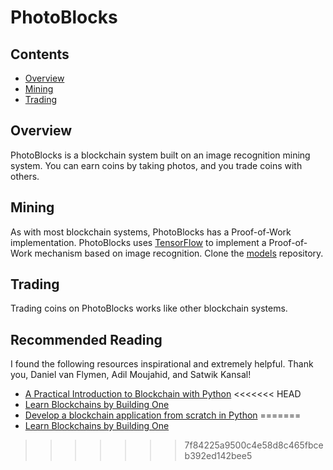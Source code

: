 # PhotoBlocks

## Contents
* [Overview](#overview)
* [Mining](#mining)
* [Trading](#trading)

## Overview

PhotoBlocks is a blockchain system built on an image recognition mining system. You can earn coins by taking photos, and you trade coins with others.

## Mining
As with most blockchain systems, PhotoBlocks has a Proof-of-Work implementation.
PhotoBlocks uses [TensorFlow](https://www.tensorflow.org/tutorials/image_recognition) to implement a Proof-of-Work mechanism based on image recognition.
Clone the [models](https://github.com/tensorflow/models) repository. 

## Trading
Trading coins on PhotoBlocks works like other blockchain systems.

## Recommended Reading
I found the following resources inspirational and extremely helpful. Thank you, Daniel van Flymen, Adil Moujahid, and Satwik Kansal!

* [A Practical Introduction to Blockchain with Python](https://hackernoon.com/learn-blockchains-by-building-one-117428612f46)
<<<<<<< HEAD
* [Learn Blockchains by Building One](http://adilmoujahid.com/posts/2018)
* [Develop a blockchain application from scratch in Python](https://www.ibm.com/developerworks/cloud/library/cl-develop-blockchain-app-in-python/index.html)
=======
* [Learn Blockchains by Building One](http://adilmoujahid.com/posts/2018/03/intro-blockchain-bitcoin-python/)
>>>>>>> 7f84225a9500c4e58d8c465fbceb392ed142bee5
